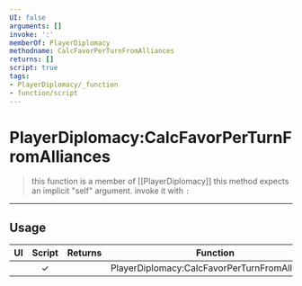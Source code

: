 ```yaml
---
UI: false
arguments: []
invoke: ':'
memberOf: PlayerDiplomacy
methodname: CalcFavorPerTurnFromAlliances
returns: []
script: true
tags:
- PlayerDiplomacy/_function
- function/script
---
```

# PlayerDiplomacy:CalcFavorPerTurnFromAlliances
> this function is a member of [[PlayerDiplomacy]]
> this method expects an implicit "self" argument. invoke it with `:`
-----
## Usage
|  UI | Script | Returns | Function | Arguments |
|:---:|:------:|-------:|:--------:|:---------|
| |✓||PlayerDiplomacy:CalcFavorPerTurnFromAlliances||
